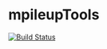 mpileupTools
=====================

[![Build Status](https://travis-ci.org/adeschen/mpileupTools.svg?branch=master)](https://travis-ci.org/adeschen/mpileupTools)

